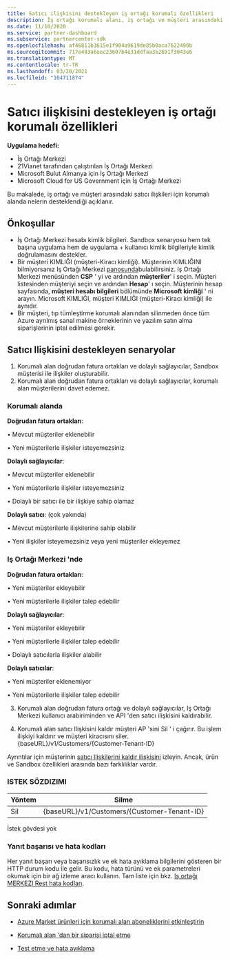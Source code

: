 ```yaml
---
title: Satıcı ilişkisini destekleyen iş ortağı korumalı özellikleri
description: İş ortağı korumalı alanı, iş ortağı ve müşteri arasındaki ilişkileri destekleyebilir
ms.date: 11/10/2020
ms.service: partner-dashboard
ms.subservice: partnercenter-sdk
ms.openlocfilehash: af46811b3615e1f904a9619de85b0aca7622490b
ms.sourcegitcommit: 717e483a6eec23607b4e31ddfaa3e2691f3043e6
ms.translationtype: MT
ms.contentlocale: tr-TR
ms.lasthandoff: 03/20/2021
ms.locfileid: "104711874"
---
```

# <a name="partner-sandbox-capabilities-that-support-reseller-relationship"></a>Satıcı ilişkisini destekleyen iş ortağı korumalı özellikleri

**Uygulama hedefi:**

- İş Ortağı Merkezi
- 21Vianet tarafından çalıştırılan İş Ortağı Merkezi
- Microsoft Bulut Almanya için İş Ortağı Merkezi
- Microsoft Cloud for US Government için İş Ortağı Merkezi

Bu makalede, iş ortağı ve müşteri arasındaki satıcı ilişkileri için korumalı alanda nelerin desteklendiği açıklanır. 

## <a name="prerequisites"></a>Önkoşullar

- İş Ortağı Merkezi hesabı kimlik bilgileri. Sandbox senaryosu hem tek başına uygulama hem de uygulama + kullanıcı kimlik bilgileriyle kimlik doğrulamasını destekler.
- Bir müşteri KIMLIĞI (müşteri-Kiracı kimliği). Müşterinin KIMLIĞINI bilmiyorsanız Iş Ortağı Merkezi [panosunda](https://partner.microsoft.com/dashboard/home)bulabilirsiniz. Iş Ortağı Merkezi menüsünden **CSP** ' yi ve ardından **müşteriler**' i seçin. Müşteri listesinden müşteriyi seçin ve ardından **Hesap**' ı seçin. Müşterinin hesap sayfasında, **müşteri hesabı bilgileri** bölümünde **Microsoft kimliği** ' ni arayın. Microsoft KIMLIĞI, müşteri KIMLIĞI (müşteri-Kiracı kimliği) ile aynıdır.
- Bir müşteri, tıp tümleştirme korumalı alanından silinmeden önce tüm Azure ayrılmış sanal makine örneklerinin ve yazılım satın alma siparişlerinin iptal edilmesi gerekir.

## <a name="scenarios-supporting-reseller-relationship"></a>Satıcı Ilişkisini destekleyen senaryolar

1.  Korumalı alan doğrudan fatura ortakları ve dolaylı sağlayıcılar, Sandbox müşterisi ile ilişkiler oluşturabilir. 
2.  Korumalı alan doğrudan fatura ortakları ve dolaylı sağlayıcılar, korumalı alan müşterilerini davet edemez.



### <a name="in-the-sandbox"></a>Korumalı alanda

**Doğrudan fatura ortakları**:

• Mevcut müşteriler eklenebilir

• Yeni müşterilerle ilişkiler isteyemezsiniz

**Dolaylı sağlayıcılar**:

• Mevcut müşteriler eklenebilir

• Yeni müşterilerle ilişkiler isteyemezsiniz

• Dolaylı bir satıcı ile bir ilişkiye sahip olamaz

**Dolaylı satıcı**: (çok yakında)

• Mevcut müşterilerle ilişkilerine sahip olabilir

• Yeni ilişkiler isteyemezsiniz veya yeni müşteriler ekleyemez

### <a name="in-partner-center"></a>Iş Ortağı Merkezi 'nde

**Doğrudan fatura ortakları**:

• Yeni müşteriler ekleyebilir

• Yeni müşterilerle ilişkiler talep edebilir

**Dolaylı sağlayıcılar**:

• Yeni müşteriler ekleyebilir

• Yeni müşterilerle ilişkiler talep edebilir

• Dolaylı satıcılarla ilişkiler alabilir

**Dolaylı satıcılar**:

• Yeni müşteriler eklenemiyor

• Yeni müşterilerle ilişkiler talep edebilir

3. Korumalı alan doğrudan fatura ortağı ve dolaylı sağlayıcılar, Iş Ortağı Merkezi kullanıcı arabiriminden ve API 'den satıcı ilişkisini kaldırabilir.

4. Korumalı alan satıcı Ilişkisini kaldır müşteri AP 'sini Sil ' i çağırır. Bu işlem ilişkiyi kaldırır ve müşteri kiracısını siler. {baseURL}/v1/Customers/{Customer-Tenant-ID}

Ayrıntılar için müşterinin [satıcı Ilişkilerini kaldır ilişkisini](remove-a-reseller-relationship-with-a-customer.md) izleyin. Ancak, ürün ve Sandbox özellikleri arasında bazı farklılıklar vardır.

### <a name="request-syntax"></a>ISTEK SÖZDIZIMI

|**Yöntem**|**Silme**|
|-------------|------------|
|Sil|{baseURL}/v1/Customers/{Customer-Tenant-ID} |

İstek gövdesi yok

### <a name="response-success-and-error-codes"></a>Yanıt başarısı ve hata kodları

Her yanıt başarı veya başarısızlık ve ek hata ayıklama bilgilerini gösteren bir HTTP durum kodu ile gelir. Bu kodu, hata türünü ve ek parametreleri okumak için bir ağ izleme aracı kullanın. Tam liste için bkz. [Iş ortağı MERKEZI Rest hata kodları](./error-codes.md).

## <a name="next-steps"></a>Sonraki adımlar

- [Azure Market ürünleri için korumalı alan aboneliklerini etkinleştirin](activate-sandbox-subscription-azure-marketplace-products.md)

- [Korumalı alan 'dan bir siparişi iptal etme](cancel-an-order-from-the-integration-sandbox.md)

- [Test etme ve hata ayıklama](test-and-debug.md)
